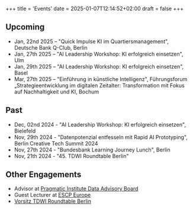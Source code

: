 +++
title = 'Events'
date = 2025-01-07T12:14:52+02:00
draft = false
+++

## Upcoming

- Jan, 22nd 2025 – "Quick Impulse KI im Quartiersmanagement",  Deutsche Bank Q-Club, Berlin
- Jan, 27th 2025 – "AI Leadership Workshop: KI erfolgreich einsetzen", Ulm
- Jan, 29th 2025 – "AI Leadership Workshop: KI erfolgreich einsetzen", Basel
- Mar, 27th 2025 – "Einführung in künstliche Intelligenz", Führungsforum „Strategieentwicklung im digitalen Zeitalter:
Transformation mit Fokus auf Nachhaltigkeit und KI, Bochum



## Past
- Dec, 02nd 2024 - "AI Leadership Workshop: KI erfolgreich einsetzen", Bielefeld
- Nov, 29th 2024 - "Datenpotenzial entfesseln mit Rapid AI Prototyping", Berlin Creative Tech Summit 2024
- Nov, 27th 2024 - "Bundesbank Learning Journey Lunch", Berlin
- Nov, 21th 2024 - "45. TDWI Roundtable Berlin"


## Other Engagements

- Advisor at [Pragmatic Institute Data Advisory Board](https://www.pragmaticinstitute.com/data/advisory-board/)
- Guest Lecturer at [ESСP Europe](https://escp.eu/)
- [Vorsitz TDWI Roundtable Berlin](https://www.tdwi.eu/veranstaltungen/roundtables/berlin/vorsitz) 
